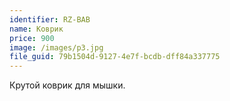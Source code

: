 ```yaml
---
identifier: RZ-BAB
name: Коврик
price: 900
image: /images/p3.jpg
file_guid: 79b1504d-9127-4e7f-bcdb-dff84a337775
---
```

Крутой коврик для мышки.
